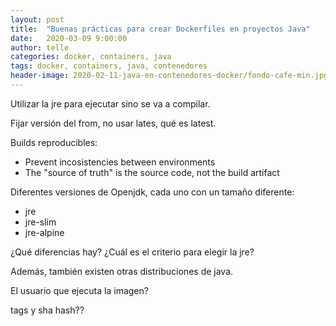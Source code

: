 ```yaml
---
layout: post
title:  "Buenas prácticas para crear Dockerfiles en proyectos Java"
date:   2020-03-09 9:00:00
author: telle
categories: docker, containers, java
tags: docker, containers, java, contenedores
header-image: 2020-02-11-java-en-contenedores-docker/fondo-cafe-min.jpg
---
```


Utilizar la jre para ejecutar sino se va a compilar. 

Fijar versión del from, no usar lates, qué es latest. 

Builds reproducibles:
- Prevent incosistencies between environments
- The "source of truth" is the source code, not the build artifact

Diferentes versiones de Openjdk, cada uno con un tamaño diferente:
- jre
- jre-slim
- jre-alpine

¿Qué diferencias hay? ¿Cuál es el criterio para elegir la jre?

Además, también existen otras distribuciones de java. 

El usuario que ejecuta la imagen?

tags y sha hash??




